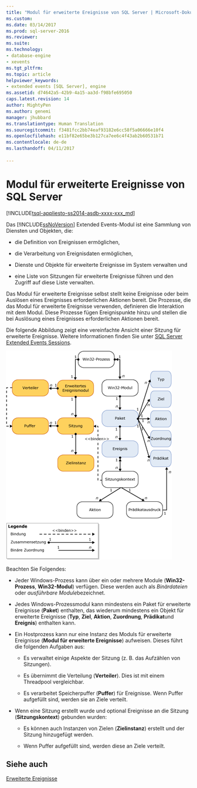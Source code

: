 ```yaml
---
title: "Modul für erweiterte Ereignisse von SQL Server | Microsoft-Dokumentation"
ms.custom: 
ms.date: 03/14/2017
ms.prod: sql-server-2016
ms.reviewer: 
ms.suite: 
ms.technology:
- database-engine
- xevents
ms.tgt_pltfrm: 
ms.topic: article
helpviewer_keywords:
- extended events [SQL Server], engine
ms.assetid: d74642a5-42b9-4a15-aa3d-f98bfe695050
caps.latest.revision: 14
author: MightyPen
ms.author: genemi
manager: jhubbard
ms.translationtype: Human Translation
ms.sourcegitcommit: f3481fcc2bb74eaf93182e6cc58f5a06666e10f4
ms.openlocfilehash: e11bf82e65be3b127ca7ee6c4f43ab2b60531b71
ms.contentlocale: de-de
ms.lasthandoff: 04/11/2017

---
```

# <a name="sql-server-extended-events-engine"></a>Modul für erweiterte Ereignisse von SQL Server
[!INCLUDE[tsql-appliesto-ss2014-asdb-xxxx-xxx_md](../../includes/tsql-appliesto-ss2014-asdb-xxxx-xxx-md.md)]

  Das [!INCLUDE[ssNoVersion](../../includes/ssnoversion-md.md)] Extended Events-Modul ist eine Sammlung von Diensten und Objekten, die:  
  
-   die Definition von Ereignissen ermöglichen,  
  
-   die Verarbeitung von Ereignisdaten ermöglichen,  
  
-   Dienste und Objekte für erweiterte Ereignisse im System verwalten und  
  
-   eine Liste von Sitzungen für erweiterte Ereignisse führen und den Zugriff auf diese Liste verwalten.  
  
 Das Modul für erweiterte Ereignisse selbst stellt keine Ereignisse oder beim Auslösen eines Ereignisses erforderlichen Aktionen bereit. Die Prozesse, die das Modul für erweiterte Ereignisse verwenden, definieren die Interaktion mit dem Modul. Diese Prozesse fügen Ereignispunkte hinzu und stellen die bei Auslösung eines Ereignisses erforderlichen Aktionen bereit.  
  
 Die folgende Abbildung zeigt eine vereinfachte Ansicht einer Sitzung für erweiterte Ereignisse. Weitere Informationen finden Sie unter [SQL Server Extended Events Sessions](../../relational-databases/extended-events/sql-server-extended-events-sessions.md).  
  
 ![Detaillierte Architektur von erweiterten Ereignissen](../../relational-databases/extended-events/media/xearchitecturedetailed.gif "Detailed extended events architecture")  
  
 Beachten Sie Folgendes:  
  
-   Jeder Windows-Prozess kann über ein oder mehrere Module (**Win32-Prozess**, **Win32-Modul**) verfügen. Diese werden auch als *Binärdateien* oder *ausführbare Module*bezeichnet.  
  
-   Jedes Windows-Prozessmodul kann mindestens ein Paket für erweiterte Ereignisse (**Paket**) enthalten, das wiederum mindestens ein Objekt für erweiterte Ereignisse (**Typ**, **Ziel**, **Aktion**, **Zuordnung**, **Prädikat**und **Ereignis**) enthalten kann.  
  
-   Ein Hostprozess kann nur eine Instanz des Moduls für erweiterte Ereignisse (**Modul für erweiterte Ereignisse**) aufweisen. Dieses führt die folgenden Aufgaben aus:  
  
    -   Es verwaltet einige Aspekte der Sitzung (z. B. das Aufzählen von Sitzungen).  
  
    -   Es übernimmt die Verteilung (**Verteiler**). Dies ist mit einem Threadpool vergleichbar.  
  
    -   Es verarbeitet Speicherpuffer (**Puffer**) für Ereignisse. Wenn Puffer aufgefüllt sind, werden sie an Ziele verteilt.  
  
-   Wenn eine Sitzung erstellt wurde und optional Ereignisse an die Sitzung (**Sitzungskontext**) gebunden wurden:  
  
    -   Es können auch Instanzen von Zielen (**Zielinstanz**) erstellt und der Sitzung hinzugefügt werden.  
  
    -   Wenn Puffer aufgefüllt sind, werden diese an Ziele verteilt.  
  
## <a name="see-also"></a>Siehe auch  
 [Erweiterte Ereignisse](../../relational-databases/extended-events/extended-events.md)  
  
  
